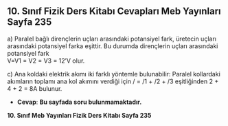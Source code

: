 ## 10. Sınıf Fizik Ders Kitabı Cevapları Meb Yayınları Sayfa 235

a) Paralel bağlı dirençlerin uçları arasındaki potansiyel fark, üretecin uçları arasındaki potansiyel farka eşittir. Bu durumda dirençlerin uçları arasındaki potansiyel fark  
 V=V1 = V2 = V3 = 12’V olur.

c) Ana koldaki elektrik akımı iki farklı yöntemle bulunabilir: Paralel kollardaki akımların toplamı ana kol akımını verdiği için / = /1 + /2 + /3 eşitliğinden 2 + 4 + 2 = 8A bulunur.

* **Cevap**: **Bu sayfada soru bulunmamaktadır.**

**10. Sınıf Meb Yayınları Fizik Ders Kitabı Sayfa 235**